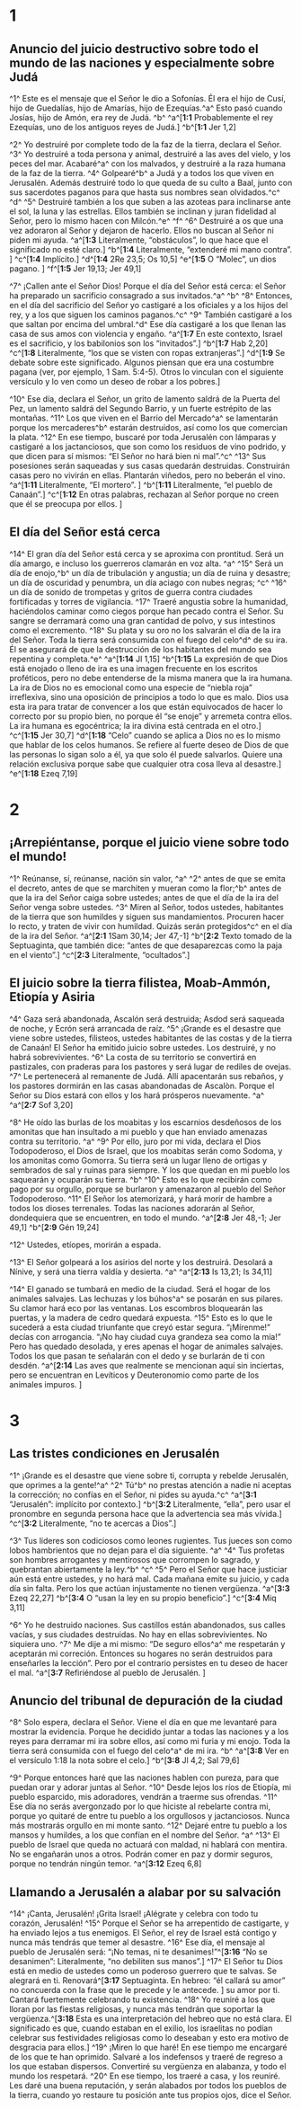 # 1 
## Anuncio del juicio destructivo sobre todo el mundo de las naciones y especialmente sobre Judá
^1^ Este es el mensaje que el Señor le dio a Sofonías. Él era el hijo de Cusí, hijo de Guedalías, hijo de Amarías, hijo de Ezequías.^a^ Esto pasó cuando Josías, hijo de Amón, era rey de Judá. ^b^ 
^a^[**1:1** Probablemente el rey Ezequías, uno de los antiguos reyes de Judá.] ^b^[**1:1** Jer 1,2]

^2^ Yo destruiré por complete todo de la faz de la tierra, declara el Señor. ^3^ Yo destruiré a toda persona y animal, destruiré a las aves del vielo, y los peces del mar. Acabaré^a^ con los malvados, y destruiré a la raza humana de la faz de la tierra. ^4^ Golpearé^b^ a Judá y a todos los que viven en Jerusalén. Además destruiré todo lo que queda de su culto a Baal, junto con sus sacerdotes paganos para que hasta sus nombres sean olvidados.^c^ ^d^ ^5^ Destruiré también a los que suben a las azoteas para inclinarse ante el sol, la luna y las estrellas. Ellos también se inclinan y juran fidelidad al Señor, pero lo mismo hacen con Milcón.^e^ ^f^ ^6^ Destruiré a os que una vez adoraron al Señor y dejaron de hacerlo. Ellos no buscan al Señor ni piden mi ayuda. 
^a^[**1:3** Literalmente, “obstáculos”, lo que hace que el significado no esté claro.] ^b^[**1:4** Literalmente, “extenderé mi mano contra”. ] ^c^[**1:4** Implícito.] ^d^[**1:4** 2Re 23,5; Os 10,5] ^e^[**1:5** O “Molec”, un dios pagano. ] ^f^[**1:5** Jer 19,13; Jer 49,1]

^7^ ¡Callen ante el Señor Dios! Porque el día del Señor está cerca: el Señor ha preparado un sacrificio consagrado a sus invitados.^a^ ^b^ ^8^ Entonces, en el día del sacrificio del Señor yo castigaré a los oficiales y a los hijos del rey, y a los que siguen los caminos paganos.^c^ ^9^ También castigaré a los que saltan por encima del umbral.^d^ Ese día castigaré a los que llenan las casa de sus amos con violencia y engaño. 
^a^[**1:7** En este contexto, Israel es el sacrificio, y los babilonios son los “invitados”.] ^b^[**1:7** Hab 2,20] ^c^[**1:8** Literalmente, “los que se visten con ropas extranjeras”.] ^d^[**1:9** Se debate sobre este significado. Algunos piensan que era una costumbre pagana (ver, por ejemplo, 1 Sam. 5:4-5). Otros lo vinculan con el siguiente versículo y lo ven como un deseo de robar a los pobres.]

^10^ Ese día, declara el Señor, un grito de lamento saldrá de la Puerta del Pez, un lamento saldrá del Segundo Barrio, y un fuerte estrépito de las montañas. ^11^ Los que viven en el Barrio del Mercado^a^ se lamentarán porque los mercaderes^b^ estarán destruidos, así como los que comercian la plata. ^12^ En ese tiempo, buscaré por toda Jerusalén con lámparas y castigaré a los jactanciosos, que son como los residuos de vino podrido, y que dicen para sí mismos: “El Señor no hará bien ni mal”.^c^ ^13^ Sus posesiones serán saqueadas y sus casas quedarán destruidas. Construirán casas pero no vivirán en ellas. Plantarán viñedos, pero no beberán el vino. 
^a^[**1:11** Literalmente, “El mortero”. ] ^b^[**1:11** Literalmente, “el pueblo de Canaán”.] ^c^[**1:12** En otras palabras, rechazan al Señor porque no creen que él se preocupa por ellos. ]

## El día del Señor está cerca
^14^ El gran día del Señor está cerca y se aproxima con prontitud. Será un día amargo, e incluso los guerreros clamarán en voz alta. ^a^ ^15^ Será un día de enojo,^b^ un día de tribulación y angustia; un día de ruina y desastre; un día de oscuridad y penumbra, un día aciago con nubes negras; ^c^ ^16^ un día de sonido de trompetas y gritos de guerra contra ciudades fortificadas y torres de vigilancia. ^17^ Traeré angustia sobre la humanidad, haciéndolos caminar como ciegos porque han pecado contra el Señor. Su sangre se derramará como una gran cantidad de polvo, y sus intestinos como el excremento. ^18^ Su plata y su oro no los salvarán el día de la ira del Señor. Toda la tierra será consumida con el fuego del celo^d^ de su ira. Él se asegurará de que la destrucción de los habitantes del mundo sea repentina y completa.^e^ 
^a^[**1:14** Jl 1,15] ^b^[**1:15** La expresión de que Dios está enojado o lleno de ira es una imagen frecuente en los escritos proféticos, pero no debe entenderse de la misma manera que la ira humana. La ira de Dios no es emocional como una especie de “niebla roja” irreflexiva, sino una oposición de principios a todo lo que es malo. Dios usa esta ira para tratar de convencer a los que están equivocados de hacer lo correcto por su propio bien, no porque él “se enoje” y arremeta contra ellos. La ira humana es egocéntrica; la ira divina está centrada en el otro.] ^c^[**1:15** Jer 30,7] ^d^[**1:18** “Celo” cuando se aplica a Dios no es lo mismo que hablar de los celos humanos. Se refiere al fuerte deseo de Dios de que las personas lo sigan solo a él, ya que solo él puede salvarlos. Quiere una relación exclusiva porque sabe que cualquier otra cosa lleva al desastre.] ^e^[**1:18** Ezeq 7,19]

# 2 
## ¡Arrepiéntanse, porque el juicio viene sobre todo el mundo!
^1^ Reúnanse, sí, reúnanse, nación sin valor, ^a^ ^2^ antes de que se emita el decreto, antes de que se marchiten y mueran como la flor;^b^ antes de que la ira del Señor caiga sobre ustedes; antes de que el día de la ira del Señor venga sobre ustedes. ^3^ Miren al Señor, todos ustedes, habitantes de la tierra que son humildes y siguen sus mandamientos. Procuren hacer lo recto, y traten de vivir con humildad. Quizás serán protegidos^c^ en el día de la ira del Señor. 
^a^[**2:1** 1Sam 30,14; Jer 47,-1] ^b^[**2:2** Texto tomado de la Septuaginta, que también dice: “antes de que desaparezcas como la paja en el viento”.] ^c^[**2:3** Literalmente, “ocultados”.]

## El juicio sobre la tierra filistea, Moab-Ammón, Etiopía y Asiria
^4^ Gaza será abandonada, Ascalón será destruida; Asdod será saqueada de noche, y Ecrón será arrancada de raíz. ^5^ ¡Grande es el desastre que viene sobre ustedes, filisteos, ustedes habitantes de las costas y de la tierra de Canaán! El Señor ha emitido juicio sobre ustedes. Los destruiré, y no habrá sobrevivientes. ^6^ La costa de su territorio se convertirá en pastizales, con praderas para los pastores y será lugar de rediles de ovejas. ^7^ Le pertenecerá al remanente de Judá. Allí apacentarán sus rebaños, y los pastores dormirán en las casas abandonadas de Ascalòn. Porque el Señor su Dios estará con ellos y los hará prósperos nuevamente. ^a^ 
^a^[**2:7** Sof 3,20]

^8^ He oído las burlas de los moabitas y los escarnios desdeñosos de los amonitas que han insultado a mi pueblo y que han enviado amenazas contra su territorio. ^a^ ^9^ Por ello, juro por mi vida, declara el Dios Todopoderoso, el Dios de Israel, que los moabitas serán como Sodoma, y los amonitas como Gomorra. Su tierra será un lugar lleno de ortigas y sembrados de sal y ruinas para siempre. Y los que quedan en mi pueblo los saquearán y ocuparán su tierra. ^b^ ^10^ Esto es lo que recibirán como pago por su orgullo, porque se burlaron y amenazaron al pueblo del Señor Todopoderoso. ^11^ El Señor los atemorizará, y hará morir de hambre a todos los dioses terrenales. Todas las naciones adorarán al Señor, dondequiera que se encuentren, en todo el mundo. 
^a^[**2:8** Jer 48,-1; Jer 49,1] ^b^[**2:9** Gén 19,24]

^12^ Ustedes, etíopes, morirán a espada. 

^13^ El Señor golpeará a los asirios del norte y los destruirá. Desolará a Nínive, y será una tierra valdía y desierta. ^a^ 
^a^[**2:13** Is 13,21; Is 34,11]

^14^ El ganado se tumbará en medio de la ciudad. Será el hogar de los animales salvajes. Las lechuzas y los búhos^a^ se posarán en sus pilares. Su clamor hará eco por las ventanas. Los escombros bloquearán las puertas, y la madera de cedro quedará expuesta. ^15^ Esto es lo que le sucederá a esta ciudad triunfante que creyó estar segura. “¡Mírenme!” decías con arrogancia. “¡No hay ciudad cuya grandeza sea como la mía!” Pero has quedado desolada, y eres apenas el hogar de animales salvajes. Todos los que pasan te señalarán con el dedo y se burlarán de ti con desdén.
^a^[**2:14** Las aves que realmente se mencionan aquí sin inciertas, pero se encuentran en Levíticos y Deuteronomio como parte de los animales impuros. ]

# 3 
## Las tristes condiciones en Jerusalén
^1^ ¡Grande es el desastre que viene sobre ti, corrupta y rebelde Jerusalén, que oprimes a la gente!^a^ ^2^ Tú^b^ no prestas atención a nadie ni aceptas la corrección; no confías en el Señor, ni pides su ayuda.^c^ 
^a^[**3:1** “Jerusalén”: implícito por contexto.] ^b^[**3:2** Literalmente, “ella”, pero usar el pronombre en segunda persona hace que la advertencia sea más vívida.] ^c^[**3:2** Literalmente, “no te acercas a Dios”.]

^3^ Tus líderes son codiciosos como leones rugientes. Tus jueces son como lobos hambrientos que no dejan para el día siguiente. ^a^ ^4^ Tus profetas son hombres arrogantes y mentirosos que corrompen lo sagrado, y quebrantan abiertamente la ley.^b^ ^c^ ^5^ Pero el Señor que hace justiciar aún está entre ustedes, y no hará mal. Cada mañana emite su juicio, y cada día sin falta. Pero los que actúan injustamente no tienen vergüenza. 
^a^[**3:3** Ezeq 22,27] ^b^[**3:4** O “usan la ley en su propio beneficio”.] ^c^[**3:4** Miq 3,11]

^6^ Yo he destruido naciones. Sus castillos están abandonados, sus calles vacías, y sus ciudades destruidas. No hay en ellas sobrevivientes. No siquiera uno. ^7^ Me dije a mi mismo: “De seguro ellos^a^ me respetarán y aceptarán mi correción. Entonces su hogares no serán destruidos para enseñarles la lección”. Pero por el contrario persistes en tu deseo de hacer el mal. 
^a^[**3:7** Refiriéndose al pueblo de Jerusalén. ]

## Anuncio del tribunal de depuración de la ciudad
^8^ Solo espera, declara el Señor. Viene el día en que me levantaré para mostrar la evidencia. Porque he decidido juntar a todas las naciones y a los reyes para derramar mi ira sobre ellos, así como mi furia y mi enojo. Toda la tierra será consumida con el fuego del celo^a^ de mi ira. ^b^ 
^a^[**3:8** Ver en el versículo 1:18 la nota sobre el celo.] ^b^[**3:8** Jl 4,2; Sal 79,6]

^9^ Porque entonces haré que las naciones hablen con pureza, para que puedan orar y adorar juntas al Señor. ^10^ Desde lejos los ríos de Etiopía, mi pueblo esparcido, mis adoradores, vendrán a traerme sus ofrendas. ^11^ Ese día no serás avergonzado por lo que hiciste al rebelarte contra mi, porque yo quitaré de entre tu pueblo a los orgullosos y jactanciosos. Nunca más mostrarás orgullo en mi monte santo. ^12^ Dejaré entre tu pueblo a los mansos y humildes, a los que confían en el nombre del Señor. ^a^ ^13^ El pueblo de Israel que queda no actuará con maldad, ni hablará con mentira. No se engañarán unos a otros. Podrán comer en paz y dormir seguros, porque no tendrán ningún temor. 
^a^[**3:12** Ezeq 6,8]

## Llamando a Jerusalén a alabar por su salvación
^14^ ¡Canta, Jerusalén! ¡Grita Israel! ¡Alégrate y celebra con todo tu corazón, Jerusalén! ^15^ Porque el Señor se ha arrepentido de castigarte, y ha enviado lejos a tus enemigos. El Señor, el rey de Israel está contigo y nunca más tendrás que temer al desastre. ^16^ Ese día, el mensaje al pueblo de Jerusalén será: “¡No temas, ni te desanimes!”^[**3:16** “No se desanimen”: Literalmente, “no debiliten sus manos”.] ^17^ El Señor tu Dios está en medio de ustedes como un poderoso guerrero que te salvas. Se alegrará en ti. Renovará^[**3:17** Septuaginta. En hebreo: “él callará su amor” no concuerda con la frase que le precede y le antecede. ] su amor por ti. Cantará fuertemente celebrando tu existencia. ^18^ Yo reuniré a los que lloran por las fiestas religiosas, y nunca más tendrán que soportar la vergüenza.^[**3:18** Esta es una interpretación del hebreo que no está clara. El significado es que, cuando estaban en el exilio, los israelitas no podían celebrar sus festividades religiosas como lo deseaban y esto era motivo de desgracia para ellos.] ^19^ ¡Miren lo que haré! En ese tiempo me encargaré de los que te han oprimido. Salvaré a los indefensos y traeré de regreso a los que estaban dispersos. Convertiré su vergüenza en alabanza, y todo el mundo los respetará. ^20^ En ese tiempo, los traeré a casa, y los reuniré. Les daré una buena reputación, y serán alabados por todos los pueblos de la tierra, cuando yo restaure tu posición ante tus propios ojos, dice el Señor. 